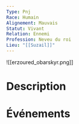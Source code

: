 ```yaml
---
Type: Pnj
Race: Humain
Alignement: Mauvais
Statut: Vivant
Relation: Ennemi
Profession: Neveu du roi
Lieu: "[[Suzail]]"
---
```

![[erzoured_obarskyr.png]]
# Description

# Événements

